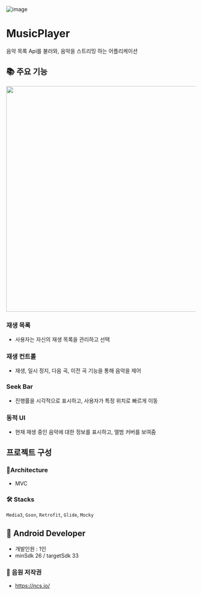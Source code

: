 ![image](https://github.com/KyungHwa0/MusicPlayer/assets/124041716/9c5cce76-2711-4e30-83c7-a5fb20b33202)

# MusicPlayer
음악 목록 Api를 불러와, 음악을 스트리밍 하는 어플리케이션

## 📚 주요 기능
<img src="https://github.com/KyungHwa0/MusicPlayer/assets/124041716/016c2cc9-8926-46c8-a7ff-063ae3088330" width="600">

### 재생 목록
- 사용자는 자신의 재생 목록을 관리하고 선택

### 재생 컨트롤
- 재생, 일시 정지, 다음 곡, 이전 곡 기능을 통해 음악을 제어

### Seek Bar
- 진행률을 시각적으로 표시하고, 사용자가 특정 위치로 빠르게 이동

### 동적 UI
- 현재 재생 중인 음악에 대한 정보를 표시하고, 앨범 커버를 보여줌

## 프로젝트 구성
### 🎨Architecture
- MVC 

### 🛠️ Stacks
`Media3`, `Gson`, `Retrofit`, `Glide`, `Mocky`

## 📱 Android Developer
- 개발인원 : 1인
- minSdk 26 / targetSdk 33

### 🎵 음원 저작권
- https://ncs.io/
